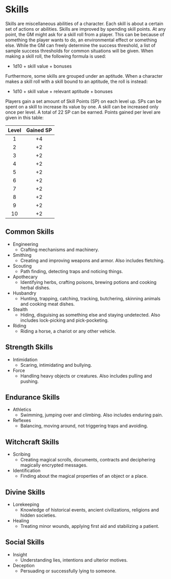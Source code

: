 # Skills
Skills are miscellaneous abilities of a character. Each skill is about a certain set of actions or abilities. Skills are improved by spending skill points. At any point, the GM might ask for a skill roll from a player. This can be because of something the player wants to do, an environmental effect or something else. While the GM can freely determine the success threshold, a list of sample success thresholds for common situations will be given. When making a skill roll, the following formula is used: 
+ 1d10 + skill value + bonuses

Furthermore, some skills are grouped under an aptitude. When a character makes a skill roll with a skill bound to an aptitude, the roll is instead:
+ 1d10 + skill value + relevant aptitude + bonuses

Players gain a set amount of Skill Points (SP) on each level up. SPs can be spent on a skill to increase its value by one. A skill can be increased only once per level. A total of 22 SP can be earned. Points gained per level are given in this table:

Level | Gained SP
:---: | :---:
 1|+4
 2|+2
 3|+2
 4|+2
 5|+2
 6|+2
 7|+2
 8|+2
 9|+2
10|+2


## Common Skills
+ Engineering
	+ Crafting mechanisms and machinery.
+ Smithing
	+ Creating and improving weapons and armor. Also includes fletching.
+ Scouting
	+ Path finding, detecting traps and noticing things.
+ Apothecary
	+ Identifying herbs, crafting poisons, brewing potions and cooking herbal dishes.
+ Husbandry
	+ Hunting, trapping, catching, tracking, butchering, skinning animals and cooking meat dishes.
+ Stealth
	+ Hiding, disguising as something else and staying undetected. Also includes lock-picking and pick-pocketing.
+ Riding
	+ Riding a horse, a chariot or any other vehicle.

## Strength Skills
+ Intimidation
	+ Scaring, intimidating and bullying.
+ Force
	+ Handling heavy objects or creatures. Also includes pulling and pushing.

## Endurance Skills
+ Athletics
	+ Swimming, jumping over and climbing. Also includes enduring pain.
+ Reflexes
	+ Balancing, moving around, not triggering traps and avoiding.

## Witchcraft Skills
+ Scribing
	+ Creating magical scrolls, documents, contracts and deciphering magically encrypted messages.
+ Identification
	+ Finding about the magical properties of an object or a place.

## Divine Skills
+ Lorekeeping
	+ Knowledge of historical events, ancient civilizations, religions and hidden societies.
+ Healing
	+ Treating minor wounds, applying first aid and stabilizing a patient.

## Social Skills
+ Insight
	+ Understanding lies, intentions and ulterior motives.
+ Deception
	+ Persuading or successfully lying to someone.